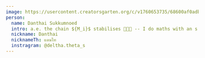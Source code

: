 ```yaml
---
image: https://usercontent.creatorsgarten.org/c/v1760653735/68600af0adb86dad9316f013/IMG20250920115813_xkzbmj.webp
person:
  name: Danthai Sukkumnoed
  intro: a.e. the chain ${M_i}$ stabilises 🫠😵‍💫 -- I do maths with an s
  nickname: Danthai
  nicknameTh: แดนไท
  instragram: @deltha.theta_s
---
```



